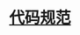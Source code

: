 # [代码规范](https://yjpsquqlkq9h.jp.larksuite.com/wiki/AaFMwAJcSiRA3Bk4euwj38RMp0e?from=from_copylink)

